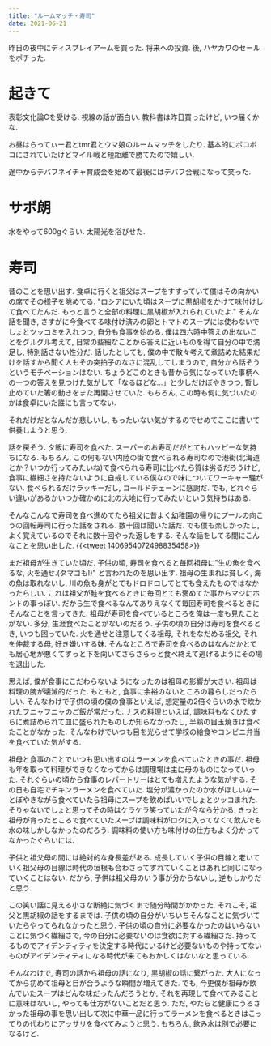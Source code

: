 ```yaml
---
title: "ルームマッチ・寿司"
date: 2021-06-21
---
```


昨日の夜中にディスプレイアームを買った. 将来への投資. 後, ハヤカワのセールをポチった.

# 起きて
表彰文化論Cを受ける. 視線の話が面白い. 教科書は昨日買ったけど, いつ届くかな.

お昼はらってぃー君とtmr君とウマ娘のルームマッチをしたり. 基本的にボコボコにされていたけどマイル戦と短距離で勝てたので嬉しい.

途中からデバフネイチャ育成会を始めて最後にはデバフ合戦になって笑った.

# サボ朗
水をやって600gぐらい. 太陽光を浴びせた.
# 寿司
昔のことを思い出す. 食卓に行くと祖父はスープをすすっていて僕はその向かいの席でその様子を眺めてる. "ロシアにいた頃はスープに黒胡椒をかけて味付けして食べてたんだ. もっと言うと全部の料理に黒胡椒が入れられていたよ." そんな話を聞き, さすがに今食べてる味付け済みの卵とトマトのスープには使わないでしょとツッコミを入れつつ, 自分も食事を始める. 僕は四六時中答えの出ないことをグルグル考えて, 日常の些細なことから答えに近いものを得て自分の中で満足し, 特別話さない性分だ. 話したとしても, 僕の中で散々考えて煮詰めた結果だけを話すから聞く人もその突拍子のなさに混乱してしまうので, 自分から話そうというモチベーションはない.
ちょうどこのときも昔から気になっていた事柄への一つの答えを見つけた気がして「なるほどな...」と少しだけぼやきつつ, 暫し止めていた箸の動きをまた再開させていた. もちろん, この時も何に気づいたのかは食卓にいた誰にも言ってない.

それだけだとなんだか悲しいし, もったいない気がするのでせめてここに書いて供養しようと思う. 


話を戻そう. 夕飯に寿司を食べた. スーパーのお寿司だがとてもハッピーな気持ちになる. もちろん, この何もない内陸の街で食べられる寿司なので港街(北海道とか？いつか行ってみたいね)で食べられる寿司に比べたら質は劣るだろうけど, 食事に繊細さを持たないように自戒している僕なので味についてワーキャー騒がない. 食べられるだけラッキーだし, コールドチェーンに感謝だ. でも, どれぐらい違いがあるかいつか確かめに北の大地に行ってみたいという気持ちはある.

そんなこんなで寿司を食べ進めてたら祖父に昔よく幼稚園の帰りにプールの向こうの回転寿司に行った話をされる. 数十回は聞いた話だ. でも僕も楽しかったし, よく覚えているのでそれに数十回やった返しをする. そんな話をしてる間にこんなことを思い出した.
{{<tweet 1406954072498835458>}}

まだ祖母が生きていた頃だ. 子供の頃, 寿司を食べると毎回祖母に"生の魚を食べるな, 火を通せ.(タマゴも!)" と言われたのを思い出す. 祖母の生まれは貧しく, 海の魚は取れないし, 川の魚も身がとてもドロドロしてとても食えたものではなかったらしい. これは祖父が鮭を食べるときに毎回とても褒めてた事からマジにホントの事っぽい. だから生で食べるなんてありえなくて毎回寿司を食べるときにそんなことを言ってきた. 祖母が寿司を食べているところを俺は一度も見たことがない. 多分, 生涯食べたことがないのだろう.
子供の頃の自分は寿司を食べるとき, いつも困っていた. 火を通せと注意してくる祖母, それをなだめる祖父, それを仲裁する母, 好き嫌いする妹. そんなところで寿司を食べるのはなんだかとても居心地が悪くてずっと下を向いてさらさらっと食べ終えて逃げるようにその場を退出した.

思えば, 僕が食事にこだわらないようになったのは祖母の影響が大きい. 祖母は料理の腕が壊滅的だった. もともと, 食事に余裕のないところの暮らしだったらしい. そんなわけで子供の頃の僕の食事といえば, 想定量の2倍ぐらいの水で炊かれたフニャフニャのご飯が常だった. ナスの料理といえば, 調味料もなくひたすらに煮詰められて皿に盛られたものしか知らなかったし, 半熟の目玉焼きは食べたことがなかった. そんなわけでいつも目を光らせて学校の給食やコンビニ弁当を食べていた気がする.

祖母と食事のことでいつも思い出すのはラーメンを食べていたときの事だ. 祖母も年を取って料理ができなくなってからは調理場は主に母のものになっていった. それぐらいの頃から食事のレパートリーはとても増えたような気がする. その日も自宅でチキンラーメンを食べていた. 塩分が濃かったのか水がほしいなーとぼやきながら食べていたら祖母にスープを飲めばいいでしょとツッコまれた. そりゃないでしょと思ってその時はケラケラ笑っていたが今なら分かる. きっと祖母が育ったところで食べていたスープは調味料がロクに入ってなくて飲んでも水の味しかしなかったのだろう. 調味料の使い方も味付けの仕方もよく分かってなかったぐらいには.

子供と祖父母の間には絶対的な身長差がある. 成長していく子供の目線と老いていく祖父母の目線は時代の垣根も合わさってずれていくことはあれど同じになっていくことはない. だから, 子供は祖父母のいう事が分からないし, 逆もしかりだと思う.

この笑い話に見える小さな断絶に気づくまで随分時間がかかった. それこそ, 祖父と黒胡椒の話をするまでは. 子供の頃の自分がいちいちそんなことに気づいていたらやってられなかったと思う. 子供の頃の自分に必要なかったのはいらないことに気づく繊細さで, 今の自分に必要ないのは食欲に対する繊細さだ. 持ってるものでアイデンティティを決定する時代にいるけど必要ないものや持ってないものがアイデンティティになる時代が来てもおかしくはないなと思っている.

そんなわけで, 寿司の話から祖母の話になり, 黒胡椒の話に繋がった. 大人になってから初めて祖母と目が合うような瞬間が増えてきた. でも, 今更僕が祖母が飲んでいたスープはどんな味だったんだろうとか, それを再現して食べてみることに意味はないし, やっても仕方がないことだと思う. ただ, やたらと健康にうるさかった祖母の事を思い出して次に中華一品に行ってラーメンを食べるときはこってりの代わりにアッサリを食べてみようと思う. もちろん, 飲み水は別で必要になるけど.